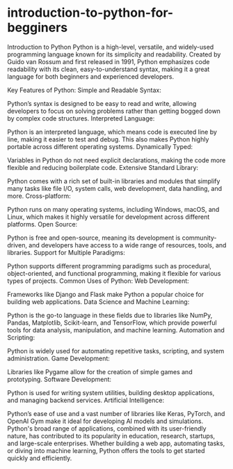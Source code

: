 # introduction-to-python-for-begginers

Introduction to Python
Python is a high-level, versatile, and widely-used programming language known for its simplicity and readability. Created by Guido van Rossum and first released in 1991, Python emphasizes code readability with its clean, easy-to-understand syntax, making it a great language for both beginners and experienced developers.

Key Features of Python:
Simple and Readable Syntax:

Python’s syntax is designed to be easy to read and write, allowing developers to focus on solving problems rather than getting bogged down by complex code structures.
Interpreted Language:

Python is an interpreted language, which means code is executed line by line, making it easier to test and debug. This also makes Python highly portable across different operating systems.
Dynamically Typed:

Variables in Python do not need explicit declarations, making the code more flexible and reducing boilerplate code.
Extensive Standard Library:

Python comes with a rich set of built-in libraries and modules that simplify many tasks like file I/O, system calls, web development, data handling, and more.
Cross-platform:

Python runs on many operating systems, including Windows, macOS, and Linux, which makes it highly versatile for development across different platforms.
Open Source:

Python is free and open-source, meaning its development is community-driven, and developers have access to a wide range of resources, tools, and libraries.
Support for Multiple Paradigms:

Python supports different programming paradigms such as procedural, object-oriented, and functional programming, making it flexible for various types of projects.
Common Uses of Python:
Web Development:

Frameworks like Django and Flask make Python a popular choice for building web applications.
Data Science and Machine Learning:

Python is the go-to language in these fields due to libraries like NumPy, Pandas, Matplotlib, Scikit-learn, and TensorFlow, which provide powerful tools for data analysis, manipulation, and machine learning.
Automation and Scripting:

Python is widely used for automating repetitive tasks, scripting, and system administration.
Game Development:

Libraries like Pygame allow for the creation of simple games and prototyping.
Software Development:

Python is used for writing system utilities, building desktop applications, and managing backend services.
Artificial Intelligence:

Python’s ease of use and a vast number of libraries like Keras, PyTorch, and OpenAI Gym make it ideal for developing AI models and simulations.
Python's broad range of applications, combined with its user-friendly nature, has contributed to its popularity in education, research, startups, and large-scale enterprises. Whether building a web app, automating tasks, or diving into machine learning, Python offers the tools to get started quickly and efficiently.
